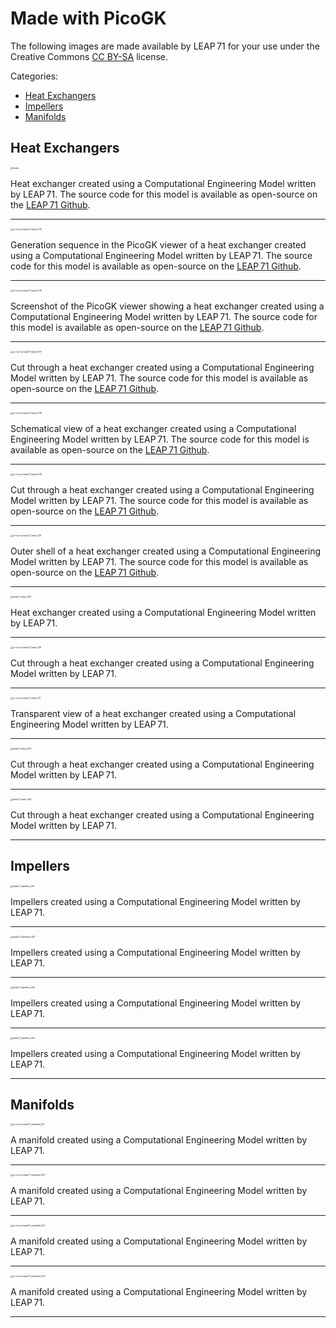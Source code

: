 # Made with PicoGK

The following images are made available by LEAP 71 for your use under the Creative Commons [CC BY-SA](https://creativecommons.org/licenses/by-sa/4.0/) license.

Categories:

- [Heat Exchangers](#Heat-Exchangers)
- [Impellers](#Impellers)
- [Manifolds](#Manifolds)


## Heat Exchangers

<img src="images/cc-by-sa-leap71_heatx_001.jpeg" alt="heatx" style="zoom:25%;" />

Heat exchanger created using a Computational Engineering Model written by LEAP 71. The source code for this model is available as open-source on the [LEAP 71 Github](https://github.com/leap71).

------

<img src="images/cc-by-sa-leap71_heatx_005.jpg" alt="cc-by-sa-leap71_heatx_005" style="zoom:25%;" />

Generation sequence in the PicoGK viewer of a heat exchanger created using a Computational Engineering Model written by LEAP 71. The source code for this model is available as open-source on the [LEAP 71 Github](https://github.com/leap71).

------

<img src="images/cc-by-sa-leap71_heatx_006.jpeg" alt="cc-by-sa-leap71_heatx_006" style="zoom:25%;" />

Screenshot of the PicoGK viewer showing a heat exchanger created using a Computational Engineering Model written by LEAP 71. The source code for this model is available as open-source on the [LEAP 71 Github](https://github.com/leap71).

------

<img src="images/cc-by-sa-leap71_heatx_007.jpeg" alt="cc-by-sa-leap71_heatx_007" style="zoom:25%;" />

Cut through a heat exchanger created using a Computational Engineering Model written by LEAP 71. The source code for this model is available as open-source on the [LEAP 71 Github](https://github.com/leap71).

------

<img src="images/cc-by-sa-leap71_heatx_008.jpeg" alt="cc-by-sa-leap71_heatx_008" style="zoom:25%;" />

Schematical view of a heat exchanger created using a Computational Engineering Model written by LEAP 71. The source code for this model is available as open-source on the [LEAP 71 Github](https://github.com/leap71).

------

<img src="images/cc-by-sa-leap71_heatx_009.jpeg" alt="cc-by-sa-leap71_heatx_009" style="zoom:25%;" />

Cut through a heat exchanger created using a Computational Engineering Model written by LEAP 71. The source code for this model is available as open-source on the [LEAP 71 Github](https://github.com/leap71).

------

<img src="images/cc-by-sa-leap71_heatx_012.jpeg" alt="cc-by-sa-leap71_heatx_012" style="zoom:25%;" />

Outer shell of a heat exchanger created using a Computational Engineering Model written by LEAP 71. The source code for this model is available as open-source on the [LEAP 71 Github](https://github.com/leap71).

------

<img src="images/cc-by-sa-leap71_heatx_002.jpeg" alt="leap71_heatx_002" style="zoom:25%;" />

Heat exchanger created using a Computational Engineering Model written by LEAP 71.

------

<img src="images/cc-by-sa-leap71_heatx_010.jpeg" alt="cc-by-sa-leap71_heatx_010" style="zoom:25%;" />

Cut through a heat exchanger created using a Computational Engineering Model written by LEAP 71.

------

<img src="images/cc-by-sa-leap71_heatx_011.jpeg" alt="cc-by-sa-leap71_heatx_011" style="zoom:25%;" />

Transparent view of a heat exchanger created using a Computational Engineering Model written by LEAP 71.

------

<img src="images/cc-by-sa-leap71_heatx_003.jpeg" alt="leap71_heatx_003" style="zoom:25%;" />

Cut through a heat exchanger created using a Computational Engineering Model written by LEAP 71.

------

<img src="images/cc-by-sa-leap71_heatx_004.jpeg" alt="leap71_heatx_004" style="zoom:25%;" />

Cut through a heat exchanger created using a Computational Engineering Model written by LEAP 71.

------

## Impellers

<img src="images/cc-by-sa-leap71_impellers_001.jpeg" alt="leap71_impellers_001" style="zoom:25%;" />

Impellers created using a Computational Engineering Model written by LEAP 71.

------

<img src="images/cc-by-sa-leap71_impellers_002.jpeg" alt="leap71_impellers_002" style="zoom:25%;" />

Impellers created using a Computational Engineering Model written by LEAP 71.

------

<img src="images/cc-by-sa-leap71_impellers_003.jpeg" alt="leap71_impellers_003" style="zoom:25%;" />

Impellers created using a Computational Engineering Model written by LEAP 71.

------

<img src="images/cc-by-sa-leap71_impellers_004.jpeg" alt="leap71_impellers_004" style="zoom:25%;" />

Impellers created using a Computational Engineering Model written by LEAP 71.

------

## Manifolds



<img src="images/cc-by-sa-leap71_manifold_001.jpeg" alt="cc-by-sa-leap71_manifold_001" style="zoom:25%;" />

A manifold created using a Computational Engineering Model written by LEAP 71.

------

<img src="images/cc-by-sa-leap71_manifold_002.jpeg" alt="cc-by-sa-leap71_manifold_002" style="zoom:25%;" />

A manifold created using a Computational Engineering Model written by LEAP 71.

------

<img src="images/cc-by-sa-leap71_manifold_003.jpeg" alt="cc-by-sa-leap71_manifold_003" style="zoom:25%;" />

A manifold created using a Computational Engineering Model written by LEAP 71.

------

<img src="images/cc-by-sa-leap71_manifold_004.jpeg" alt="cc-by-sa-leap71_manifold_004" style="zoom:25%;" />

A manifold created using a Computational Engineering Model written by LEAP 71.

------

